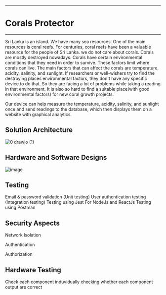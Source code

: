 ___
# Corals Protector
___
Sri Lanka is an island. We have many sea resources. One of the main resources is coral reefs. For centuries, coral reefs have been a valuable resource for the people of Sri Lanka. we do not care about corals. Corals are mostly destroyed nowadays. Corals have certain environmental conditions that they need in order to survive. These factors limit where corals can live. The main factors that can affect the corals are temperature, acidity, salinity, and sunlight. If researchers or well-wishers try to find the destroying places environmental factors, they don't have any specific device to do that. So they are facing a lot of problems while taking a reading in that environment. It is also so hard to find a suitable place(with good environmental factors) for new coral growth projects.

Our device can help measure the temperature, acidity, salinity, and sunlight once and send readings to the database, which then displays them on a website with graphical analytics.

## Solution Architecture


![0 drawio (1)](https://user-images.githubusercontent.com/73667144/204257372-082ade0f-4162-4f16-8a4b-d1a2332ae505.jpg)


## Hardware and Software Designs


![image](https://user-images.githubusercontent.com/73667144/204257594-2347aa62-d789-4b93-af4e-aa38f7ee7182.png)

## Testing

Email & password validation (Unit testing)
User authentication testing (Integration testing)
Testing using Jest For NodeJs and ReactJs 
Testing using Postman

## Security Aspects

Network Isolation

Authentication

Authorization


## Hardware Testing

Check each component induvidually
checking whether each component output are correct

